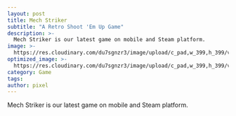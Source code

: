 ```yaml
---
layout: post
title: Mech Striker
subtitle: "A Retro Shoot 'Em Up Game"
description: >-
  Mech Striker is our latest game on mobile and Steam platform.
image: >-
  https://res.cloudinary.com/du7sgnzr3/image/upload/c_pad,w_399,h_399/v1713620713/app_icon-modified_ii8fvd.png
optimized_image: >-
  https://res.cloudinary.com/du7sgnzr3/image/upload/c_pad,w_399,h_399/v1713620713/app_icon-modified_ii8fvd.png
category: Game
tags:
author: pixel
---
```

Mech Striker is our latest game on mobile and Steam platform.